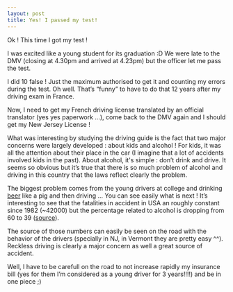 ```yaml
---
layout: post
title: Yes! I passed my test!
---
```


Ok ! This time I got my test !

I was excited like a young student for its graduation :D We were late to the DMV (closing at 4.30pm and arrived at 4.23pm) but the officer let me pass the test.

I did 10 false ! Just the maximum authorised to get it and counting my errors during the test. Oh well. That’s “funny” to have to do that 12 years after my driving exam in France.

Now, I need to get my French driving license translated by an official translator (yes yes paperwork …), come back to the DMV again and I should get my New Jersey License !

What was interesting by studying the driving guide is the fact that two major concerns were largely developed : about kids and alcohol ! For kids, it was all the attention about their place in the car (I imagine that a lot of accidents involved kids in the past). About alcohol, it's simple : don’t drink and drive. It seems so obvious but it’s true that there is so much problem of alcohol and driving in this country that the laws reflect clearly the problem.

The biggest problem comes from the young drivers at college and drinking [beer](http://web.archive.org/web/20070209063557/http://www.cbsnews.com/stories/2006/08/01/health/webmd/main1857447.shtml) like a pig and then driving … You can see easily what is next ! It’s interesting to see that the fatalities in accident in USA an roughly constant since 1982 (~42000) but the percentage related to alcohol is dropping from 60 to 39 ([source](http://web.archive.org/web/20070209063557/http://http//www.alcoholalert.com/drunk-driving-statistics.html)).

The source of those numbers can easily be seen on the road with the behavior of the drivers (specially in NJ, in Vermont they are pretty easy ^^). Reckless driving is clearly a major concern as well a great source of accident.

Well, I have to be carefull on the road to not increase rapidly my insurance bill (yes for them I’m considered as a young driver for 3 years!!!!) and be in one piece ;)
